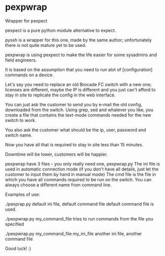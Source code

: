 pexpwrap
========

Wrapper for pexpect

pexpect is a pure python module alternative to expect.

pyssh is a wrapper for this one, made by the same author; unfortunately there is not quite mature yet to be used.

pexpwrap is using pexpect to make the life easier for some sysadmins and field engineers.

It is based on the assumption that you need to run alot of [configuration] commands on a device.

Let's say you need to replace an old Brocade FC switch with a new one; licenses are different, maybe the IP is different and you just can't afford to stay in site to replicate the config in the web interface.

You can just ask the customer to send you by e-mail the old config, downloaded from the switch. Using grep, sed and whatever you like, you create a file that contains the text-mode commands needed for the new switch to work.

You also ask the customer what should be the ip, user, password and switch name.

Now you have all that is required to stay in site less than 15 minutes.

Downtime will be lower, customers will be happier.

pexpwrap have 3 files - you only really need one, pexpwrap.py
The ini file is used in automatic connection mode (if you don't have all details, just let the customer to input them by hand in manual mode)
The cmd file is the file in which you have all commands required to be run on the switch. You can always choose a different name from command line.

Examples of use:

./pexprap.py
default ini file, default command file
default command file is used.

./pexpwrap.py my_command_file
tries to run commands from the file you specified

./pexpwrap.py my_command_file my_ini_file
another ini file, another command file

Good luck! :)

